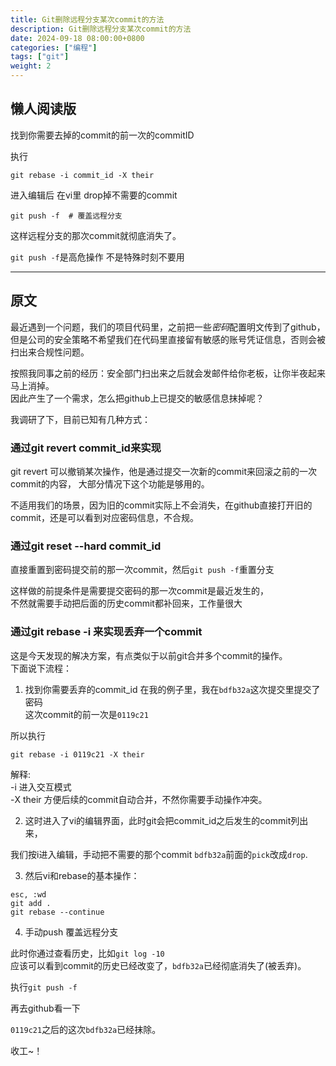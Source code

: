 ```yaml
---
title: Git删除远程分支某次commit的方法
description: Git删除远程分支某次commit的方法
date: 2024-09-18 08:00:00+0800
categories: ["编程"]
tags: ["git"]
weight: 2
---
```



## 懒人阅读版

找到你需要去掉的commit的前一次的commitID

执行 
```shell
git rebase -i commit_id -X their
```


进入编辑后 在vi里 drop掉不需要的commit

```shell
git push -f  # 覆盖远程分支
```

这样远程分支的那次commit就彻底消失了。

`git push -f`是高危操作 不是特殊时刻不要用

-----

## 原文
最近遇到一个问题，我们的项目代码里，之前把一些*密码*配置明文传到了github，  
但是公司的安全策略不希望我们在代码里直接留有敏感的账号凭证信息，否则会被扫出来合规性问题。  

按照我同事之前的经历：安全部门扫出来之后就会发邮件给你老板，让你半夜起来马上消掉。  
因此产生了一个需求，怎么把github上已提交的敏感信息抹掉呢？ 

我调研了下，目前已知有几种方式：

### 通过git revert commit_id来实现
git revert 可以撤销某次操作，他是通过提交一次新的commit来回滚之前的一次commit的内容，
大部分情况下这个功能是够用的。

不适用我们的场景，因为旧的commit实际上不会消失，在github直接打开旧的commit，还是可以看到对应密码信息，不合规。

### 通过git reset --hard commit_id
直接重置到密码提交前的那一次commit，然后`git push -f`重置分支

这样做的前提条件是需要提交密码的那一次commit是最近发生的，  
不然就需要手动把后面的历史commit都补回来，工作量很大

### 通过git rebase -i 来实现丢弃一个commit
这是今天发现的解决方案，有点类似于以前git合并多个commit的操作。  
下面说下流程：

1. 找到你需要丢弃的commit_id
在我的例子里，我在`bdfb32a`这次提交里提交了密码  
这次commit的前一次是`0119c21`

所以执行 
```shell
git rebase -i 0119c21 -X their
```

解释:  
-i 进入交互模式  
-X their 方便后续的commit自动合并，不然你需要手动操作冲突。  

2. 这时进入了vi的编辑界面，此时git会把commit_id之后发生的commit列出来，

我们按i进入编辑，手动把不需要的那个commit `bdfb32a`前面的`pick`改成`drop`.

3. 然后vi和rebase的基本操作：
```
esc, :wd
git add .
git rebase --continue
```

4. 手动push 覆盖远程分支

此时你通过查看历史，比如`git log -10`  
应该可以看到commit的历史已经改变了，`bdfb32a`已经彻底消失了(被丢弃)。

执行`git push -f`  

再去github看一下 

`0119c21`之后的这次`bdfb32a`已经抹除。

收工~！